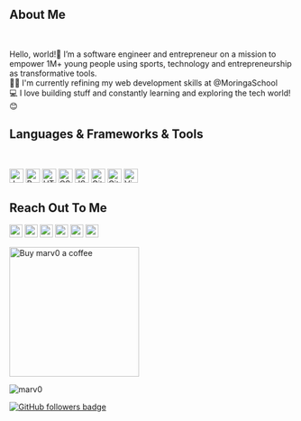 <h2>About Me</h2><br>
<p>
  Hello, world!👋 I’m a software engineer and entrepreneur on a mission to empower 1M+ young people using sports, technology and entrepreneurship as transformative tools.
  <br>
  👨‍🎓 I'm currently refining my web development skills at @MoringaSchool
  <br>
  💻 I love building stuff and constantly learning and exploring the tech world! 😊
</p>
  
<h2>Languages & Frameworks & Tools</h2><br>
<p>
  <img title="Javascript" height="25" src="images/javascript.svg">
  <img title="Python" height="25" src="images/python-original.svg">
  <img title="HTML5" height="25" src="images/html5.svg">
  <img title="CSS" height="25" src="images/css.svg">
  <img title="JSON" height="25" src="images/json.svg">
  <img title="Git" height="25" src="images/git-original.svg">
  <img title="GitHub" height="25" src="images/github.svg">
  <img title="Visual Studio Code" height="25" src="images/vscode.png">
</p>


<h2>Reach Out To Me</h2>
<p> <a href="https://www.linkedin.com/in/marvin-ogot/"><img src="https://img.shields.io/badge/linkedin-%230077B5.svg?&style=for-the-badge&logo=linkedin&logoColor=white" height=23></a> <a href="mailto:marvin.ogot@gmail.com"><img src="https://img.shields.io/badge/Gmail-D14836?style=for-the-badge&logo=gmail&logoColor=white" height=23></a>
<a href="http://wa.me//+254700500611"><img src="https://img.shields.io/badge/WhatsApp-25D366?style=for-the-badge&logo=whatsapp&logoColor=white" height=23></a>
   <a href="https://twitter.com/mrmarv0"><img src="https://img.shields.io/badge/Twitter-222222?style=for-the-badge&logo=twitter&logoColor=white" height=23></a>
<a href="https://github.com/marv0/"><img src="https://img.shields.io/badge/GitHub-100000?style=for-the-badge&logo=github&logoColor=white" height=23></a>
<a href="https://www.youtube.com/watch?v=p0uAJ6Eu4Rs"><img src="https://img.shields.io/badge/YouTube-FF0000?style=for-the-badge&logo=youtube&logoColor=white" height=23></a>

<p>
  <a href="https://www.buymeacoffee.com/marv0" target="_blank" ><img src="https://www.buymeacoffee.com/assets/img/custom_images/orange_img.png" alt="Buy marv0 a coffee" width="230"></a>
</p>

<p>
<img src="https://visitor-badge.laobi.icu/badge?page_id=marv0/marv0" alt="marv0"/>       
</p>
<p>
  <a href="https://www.github.com/marv0" target="_blank" rel="noreferrer"><img src="https://img.shields.io/github/followers/marv0?logo=github&style=for-the-badge&color=282b2f&labelColor=0d1117" alt="GitHub followers badge" /></a>
</p>

